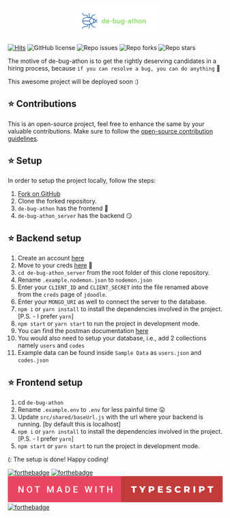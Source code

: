 <p align="center"><img width="40%" src = "logo.png"></p>

[![Hits](https://hits.seeyoufarm.com/api/count/incr/badge.svg?url=https%3A%2F%2Fgithub.com%2Fabhinavsri360%2Fdebugathon&count_bg=%230811FE&title_bg=%23555555&icon=&icon_color=%23E7E7E7&title=stalkers&edge_flat=false)](https://hits.seeyoufarm.com)
![GitHub license](https://img.shields.io/github/license/abhinavsri360/debugathon)
![Repo issues](https://img.shields.io/github/issues/abhinavsri360/debugathon)
![Repo forks](https://img.shields.io/github/forks/abhinavsri360/debugathon?style=social)
![Repo stars](https://img.shields.io/github/stars/abhinavsri360/debugathon?style=social)

The motive of de-bug-athon is to get the rightly deserving candidates in a hiring process, because `if you can resolve a bug, you can do anything` :name_badge:

This awesome project will be deployed soon :)

## :star: Contributions

This is an open-source project, feel free to enhance the same by your valuable contributions. Make sure to follow the [open-source contribution guidelines](https://opensource.guide/how-to-contribute/).

## :star: Setup

In order to setup the project locally, follow the steps:

1. [Fork on GitHub](https://github.com/abhinavsri360/debugathon/fork)
2. Clone the forked repository.
3. `de-bug-athon` has the frontend :eyes:
4. `de-bug-athon_server` has the backend :smirk:

## :star: Backend setup

1. Create an account [here](https://www.jdoodle.com/)
2. Move to your creds [here](https://www.jdoodle.com/compiler-api) :closed_lock_with_key:
3. `cd de-bug-athon_server` from the root folder of this clone repository.
4. Rename `.example.nodemon.json` to `nodemon.json`
5. Enter your `CLIENT_ID` and `CLIENT_SECRET` into the file renamed above from the `creds` page of `jdoodle`.
6. Enter your `MONGO_URI` as well to connect the server to the database.
7. `npm i` or `yarn install` to install the dependencies involved in the project. [P.S. - I prefer `yarn`]
8. `npm start` or `yarn start` to run the project in development mode.
9. You can find the postman documentation [here](https://documenter.getpostman.com/view/11578947/Tzz7QJTR)
10. You would also need to setup your database, i.e., add 2 collections namely `users` and `codes`
11. Example data can be found inside `Sample Data` as `users.json` and `codes.json`

## :star: Frontend setup

1. cd `de-bug-athon`
2. Rename `.example.env` to `.env` for less painful time :stuck_out_tongue:
3. Update `src/shared/baseUrl.js` with the url where your backend is running. [by default this is localhost]
4. `npm i` or `yarn install` to install the dependencies involved in the project. [P.S. - I prefer `yarn`]
5. `npm start` or `yarn start` to run the project in development mode.

(: The setup is done! Happy coding!

[![forthebadge](https://forthebadge.com/images/badges/powered-by-responsibility.svg)](https://forthebadge.com)
[![forthebadge](https://forthebadge.com/images/badges/contains-technical-debt.svg)](https://forthebadge.com)
<br/>
<img src = "not-made-with-typescript.svg">
[![forthebadge](https://forthebadge.com/images/badges/0-percent-optimized.svg)](https://forthebadge.com)
